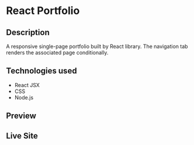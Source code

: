 # React Portfolio

## Description

A responsive single-page portfolio built by React library. The navigation tab renders the associated page conditionally.

## Technologies used
* React JSX
* CSS
* Node.js

## Preview

## Live Site
